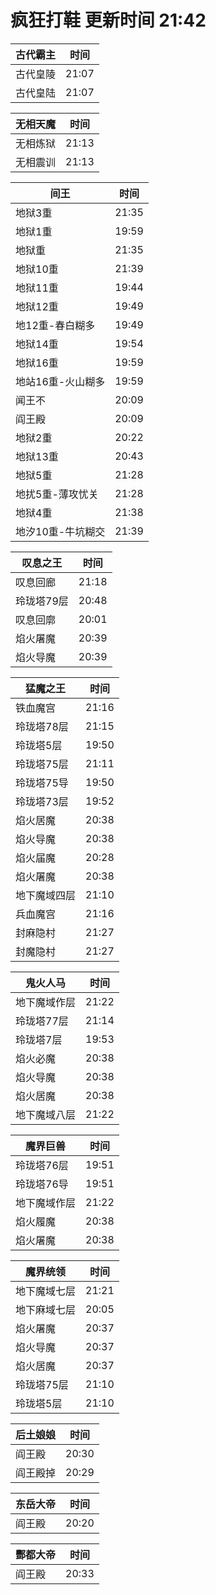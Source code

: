 # 疯狂打鞋 更新时间 21:42

| 古代霸主   | 时间    |
|--------|-------|
| 古代皇陵 | 21:07 |
| 古代皇陆 | 21:07 |

| 无相天魔   | 时间    |
|--------|-------|
| 无相炼狱 | 21:13 |
| 无相震训 | 21:13 |

| 间王   | 时间    |
|--------|-------|
| 地狱3重 | 21:35 |
| 地狱1重 | 19:59 |
| 地狱重 | 21:35 |
| 地狱10重 | 21:39 |
| 地狱11重 | 19:44 |
| 地狱12重 | 19:49 |
| 地12重-春白糊多 | 19:49 |
| 地狱14重 | 19:54 |
| 地狱16重 | 19:59 |
| 地站16重-火山糊多 | 19:59 |
| 闻王不 | 20:09 |
| 阎王殿 | 20:09 |
| 地狱2重 | 20:22 |
| 地狱13重 | 20:43 |
| 地狱5重 | 21:28 |
| 地扰5重-薄攻忧关 | 21:28 |
| 地狱4重 | 21:38 |
| 地汐10重-牛坑糊交 | 21:39 |

| 叹息之王   | 时间    |
|--------|-------|
| 叹息回廊 | 21:18 |
| 玲珑塔79层 | 20:48 |
| 叹息回廓 | 20:01 |
| 焰火屠魔 | 20:39 |
| 焰火导魔 | 20:39 |

| 猛魔之王   | 时间    |
|--------|-------|
| 铁血魔宫 | 21:16 |
| 玲珑塔78层 | 21:15 |
| 玲珑塔5层 | 19:50 |
| 玲珑塔75层 | 21:11 |
| 玲珑塔75导 | 19:50 |
| 玲珑塔73层 | 19:52 |
| 焰火居魔 | 20:38 |
| 焰火导魔 | 20:38 |
| 焰火届魔 | 20:28 |
| 焰火屠魔 | 20:38 |
| 地下魔域四层 | 21:10 |
| 兵血魔宫 | 21:16 |
| 封麻隐村 | 21:27 |
| 封魔隐村 | 21:27 |

| 鬼火人马   | 时间    |
|--------|-------|
| 地下魔域作层 | 21:22 |
| 玲珑塔77层 | 21:14 |
| 玲珑塔7层 | 19:53 |
| 焰火必魔 | 20:38 |
| 焰火导魔 | 20:38 |
| 焰火居魔 | 20:38 |
| 地下魔域八层 | 21:22 |

| 魔界巨兽   | 时间    |
|--------|-------|
| 玲珑塔76层 | 19:51 |
| 玲珑塔76导 | 19:51 |
| 地下魔域作层 | 21:22 |
| 焰火履魔 | 20:38 |
| 焰火屠魔 | 20:38 |

| 魔界统领   | 时间    |
|--------|-------|
| 地下魔域七层 | 21:21 |
| 地下麻域七层 | 20:05 |
| 焰火屠魔 | 20:37 |
| 焰火导魔 | 20:37 |
| 焰火居魔 | 20:37 |
| 玲珑塔75层 | 21:10 |
| 玲珑塔5层 | 21:10 |

| 后土娘娘   | 时间    |
|--------|-------|
| 阎王殿 | 20:30 |
| 阎王殿掉 | 20:29 |

| 东岳大帝   | 时间    |
|--------|-------|
| 阎王殿 | 20:20 |

| 酆都大帝   | 时间    |
|--------|-------|
| 阎王殿 | 20:33 |